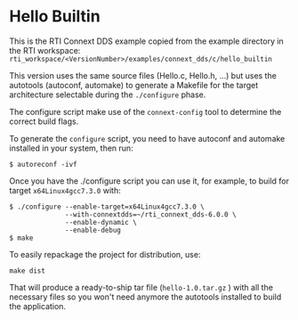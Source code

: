 # Hello Builtin

This is the RTI Connext DDS example copied from the example directory in the RTI workspace: `rti_workspace/<VersionNumber>/examples/connext_dds/c/hello_builtin`

This version uses the same source files (Hello.c, Hello.h, ...) but uses the autotools (autoconf, automake) to generate a Makefile for the target architecture selectable during the `./configure` phase.

The configure script make use of the `connext-config` tool to determine
the correct build flags.

To generate the `configure` script, you need to have autoconf and automake installed in your system, then run:

```
$ autoreconf -ivf
```



Once you have the ./configure script you can use it, for example, to build for target `x64Linux4gcc7.3.0` with:

```
$ ./configure --enable-target=x64Linux4gcc7.3.0 \
              --with-connextdds=~/rti_connext_dds-6.0.0 \
              --enable-dynamic \
              --enable-debug
$ make
```



To easily repackage the project for distribution, use:

```
make dist
```

That will produce a ready-to-ship tar file (`hello-1.0.tar.gz` ) with all the necessary files so you won't need anymore the autotools installed to build the application.
